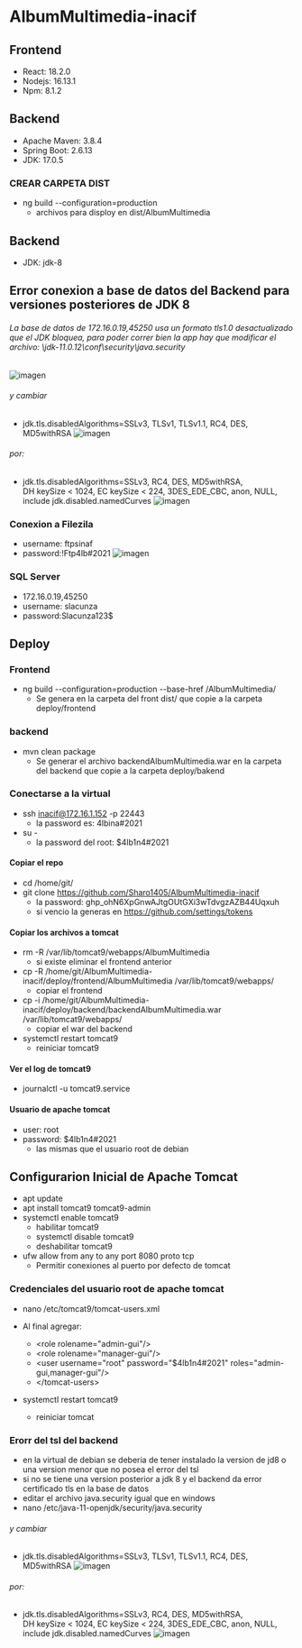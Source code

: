 # AlbumMultimedia-inacif
## Frontend
- React: 18.2.0
- Nodejs: 16.13.1
- Npm: 8.1.2

## Backend
- Apache Maven: 3.8.4 
- Spring Boot: 2.6.13
- JDK: 17.0.5

### CREAR CARPETA DIST
- ng build --configuration=production
    - archivos para disploy en dist/AlbumMultimedia

## Backend
- JDK: jdk-8

## Error conexion a  base de datos del Backend para versiones posteriores de JDK 8
###### La base de datos de 172.16.0.19,45250 usa un formato tls1.0 desactualizado que  el JDK bloquea, para poder correr bien la app hay que modificar el archivo:  \jdk-11.0.12\conf\security\java.security
![imagen](https://user-images.githubusercontent.com/21285164/148012801-3c1bfed2-8ff5-4ffe-9d20-7b6235813445.png)

###### y cambiar
- jdk.tls.disabledAlgorithms=SSLv3, TLSv1, TLSv1.1, RC4, DES, MD5withRSA
![imagen](https://user-images.githubusercontent.com/21285164/148012863-b3a4ba79-f7b5-4820-aeb2-665f6925b6d8.png)

###### por:
- jdk.tls.disabledAlgorithms=SSLv3, RC4, DES, MD5withRSA, \
    DH keySize < 1024, EC keySize < 224, 3DES_EDE_CBC, anon, NULL, \
    include jdk.disabled.namedCurves
 ![imagen](https://user-images.githubusercontent.com/21285164/148013011-e1414f8f-2232-46c1-b15b-fa713fb6979f.png)

### Conexion a Filezila
- username: ftpsinaf
- password:!Ftp4lb#2021
![imagen](https://user-images.githubusercontent.com/21285164/148013616-9f5f808c-8948-4c13-acdb-a0cfaa3db162.png)


### SQL Server
- 172.16.0.19,45250
- username: slacunza
- password:Slacunza123$

## Deploy
### Frontend
- ng build --configuration=production --base-href /AlbumMultimedia/
    - Se genera en la carpeta del front dist/ que copie a la carpeta deploy/frontend

### backend
- mvn clean package
    - Se generar el archivo backendAlbumMultimedia.war en la carpeta del backend que copie a la carpeta deploy/bakend

### Conectarse a la virtual
- ssh inacif@172.16.1.152 -p 22443
    - la password es: 4lbina#2021
- su -
    - la password del root: $4lb1n4#2021
   
#### Copiar el repo
- cd /home/git/
- git clone https://github.com/Sharo1405/AlbumMultimedia-inacif
    - la password: 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   
    - si vencio la generas en https://github.com/settings/tokens
#### Copiar los archivos a tomcat
 - rm -R /var/lib/tomcat9/webapps/AlbumMultimedia
    - si existe eliminar el frontend anterior 
 - cp -R /home/git/AlbumMultimedia-inacif/deploy/frontend/AlbumMultimedia /var/lib/tomcat9/webapps/
    - copiar el frontend
 - cp -i /home/git/AlbumMultimedia-inacif/deploy/backend/backendAlbumMultimedia.war /var/lib/tomcat9/webapps/
    - copiar el war del backend
 - systemctl restart tomcat9
    - reiniciar tomcat9
#### Ver el log de tomcat9
 - journalctl -u tomcat9.service

#### Usuario de apache tomcat
- user: root
- password:  $4lb1n4#2021
    - las mismas que el usuario root de debian 

## Configurarion Inicial de Apache Tomcat
- apt update
- apt install tomcat9 tomcat9-admin
- systemctl enable tomcat9
    - habilitar tomcat9
    -  systemctl disable tomcat9
    -  deshabilitar tomcat9 
- ufw allow from any to any port 8080 proto tcp
    - Permitir conexiones al puerto por defecto de tomcat 
### Credenciales del usuario root de apache tomcat
- nano /etc/tomcat9/tomcat-users.xml
- Al final agregar:
    - <role rolename="admin-gui"/&gt;
    - <role rolename="manager-gui"/&gt;
    - <user username="root" password="$4lb1n4#2021" roles="admin-gui,manager-gui"/&gt;
    - </tomcat-users&gt;

- systemctl restart tomcat9
    - reiniciar tomcat 

### Erorr del tsl del backend 
- en la virtual de debian se deberia de tener instalado la version de jd8 o una version menor que no posea el error del tsl
- si no se tiene una version posterior a jdk 8 y el backend da error certificado tls en la base de datos
- editar el archivo java.security igual que en windows
- nano /etc/java-11-openjdk/security/java.security

###### y cambiar
- jdk.tls.disabledAlgorithms=SSLv3, TLSv1, TLSv1.1, RC4, DES, MD5withRSA
![imagen](https://user-images.githubusercontent.com/21285164/148012863-b3a4ba79-f7b5-4820-aeb2-665f6925b6d8.png)

###### por:
- jdk.tls.disabledAlgorithms=SSLv3, RC4, DES, MD5withRSA, \
    DH keySize < 1024, EC keySize < 224, 3DES_EDE_CBC, anon, NULL, \
    include jdk.disabled.namedCurves
 ![imagen](https://user-images.githubusercontent.com/21285164/148013011-e1414f8f-2232-46c1-b15b-fa713fb6979f.png)




     




